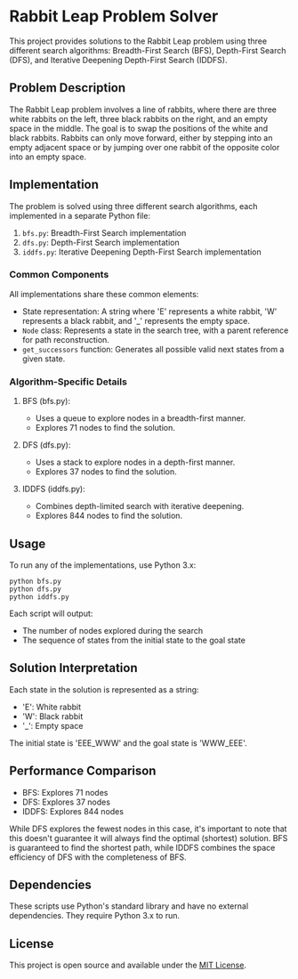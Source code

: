 # Rabbit Leap Problem Solver

This project provides solutions to the Rabbit Leap problem using three different search algorithms: Breadth-First Search (BFS), Depth-First Search (DFS), and Iterative Deepening Depth-First Search (IDDFS).

## Problem Description

The Rabbit Leap problem involves a line of rabbits, where there are three white rabbits on the left, three black rabbits on the right, and an empty space in the middle. The goal is to swap the positions of the white and black rabbits. Rabbits can only move forward, either by stepping into an empty adjacent space or by jumping over one rabbit of the opposite color into an empty space.

## Implementation

The problem is solved using three different search algorithms, each implemented in a separate Python file:

1. `bfs.py`: Breadth-First Search implementation
2. `dfs.py`: Depth-First Search implementation
3. `iddfs.py`: Iterative Deepening Depth-First Search implementation

### Common Components

All implementations share these common elements:

- State representation: A string where 'E' represents a white rabbit, 'W' represents a black rabbit, and '_' represents the empty space.
- `Node` class: Represents a state in the search tree, with a parent reference for path reconstruction.
- `get_successors` function: Generates all possible valid next states from a given state.

### Algorithm-Specific Details

1. BFS (bfs.py):
   - Uses a queue to explore nodes in a breadth-first manner.
   - Explores 71 nodes to find the solution.

2. DFS (dfs.py):
   - Uses a stack to explore nodes in a depth-first manner.
   - Explores 37 nodes to find the solution.

3. IDDFS (iddfs.py):
   - Combines depth-limited search with iterative deepening.
   - Explores 844 nodes to find the solution.

## Usage

To run any of the implementations, use Python 3.x:

```
python bfs.py
python dfs.py
python iddfs.py
```

Each script will output:
- The number of nodes explored during the search
- The sequence of states from the initial state to the goal state

## Solution Interpretation

Each state in the solution is represented as a string:
- 'E': White rabbit
- 'W': Black rabbit
- '_': Empty space

The initial state is 'EEE_WWW' and the goal state is 'WWW_EEE'.

## Performance Comparison

- BFS: Explores 71 nodes
- DFS: Explores 37 nodes
- IDDFS: Explores 844 nodes

While DFS explores the fewest nodes in this case, it's important to note that this doesn't guarantee it will always find the optimal (shortest) solution. BFS is guaranteed to find the shortest path, while IDDFS combines the space efficiency of DFS with the completeness of BFS.

## Dependencies

These scripts use Python's standard library and have no external dependencies. They require Python 3.x to run.

## License

This project is open source and available under the [MIT License](https://opensource.org/licenses/MIT).